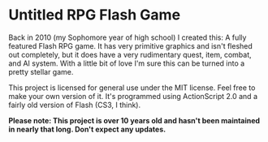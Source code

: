# Untitled RPG Flash Game

Back in 2010 (my Sophomore year of high school) I created this: A fully featured Flash RPG game. It has very primitive graphics and isn't fleshed out completely, but it does have a very rudimentary quest, item, combat, and AI system. With a little bit of love I'm sure this can be turned into a pretty stellar game.

This project is licensed for general use under the MIT license. Feel free to make your own version of it. It's programmed using ActionScript 2.0 and a fairly old version of Flash (CS3, I think).

**Please note: This project is over 10 years old and hasn't been maintained in nearly that long. Don't expect any updates.**